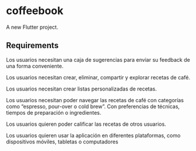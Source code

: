 # coffeebook

A new Flutter project.

## Requirements

Los usuarios necesitan una caja de sugerencias para enviar su feedback de una forma conveniente.

Los usuarios necesitan crear, eliminar, compartir y explorar recetas de café.

Los usuarios necesitan crear listas personalizadas de recetas.

Los usuarios necesitan poder navegar las recetas de café con categorías como “espresso, pour-over o cold brew”. Con preferencias de técnicas, tiempos de preparación o ingredientes.

Los usuarios quieren poder calificar las recetas de otros usuarios.

Los usuarios quieren usar la aplicación en diferentes plataformas, como dispositivos móviles, tabletas o computadores